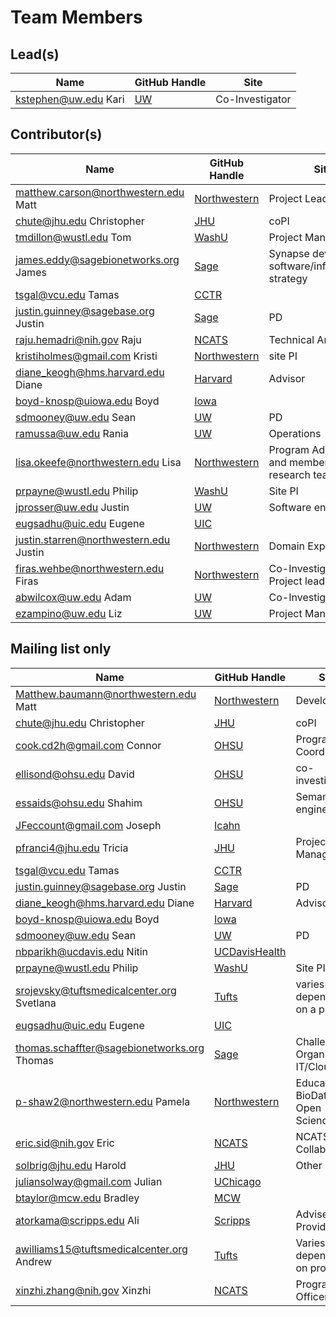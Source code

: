 # Team Members

## Lead(s)
Name | GitHub Handle | Site
-- | -- | --
kstephen@uw.edu Kari | [UW](UW) | Co-Investigator

## Contributor(s)
Name | GitHub Handle | Site
-- | -- | --
matthew.carson@northwestern.edu Matt | [Northwestern](Northwestern) | Project Lead
chute@jhu.edu Christopher | [JHU](JHU) | coPI
tmdillon@wustl.edu Tom | [WashU](WashU) | Project Manager
james.eddy@sagebionetworks.org James | [Sage](Sage) | Synapse development, software/infrastructure strategy
tsgal@vcu.edu Tamas | [CCTR](CCTR) | 
justin.guinney@sagebase.org Justin | [Sage](Sage) | PD
raju.hemadri@nih.gov Raju | [NCATS](NCATS) | Technical Architect
kristiholmes@gmail.com Kristi | [Northwestern](Northwestern) | site PI
diane_keogh@hms.harvard.edu Diane | [Harvard](Harvard) | Advisor
boyd-knosp@uiowa.edu Boyd | [Iowa](Iowa) | 
sdmooney@uw.edu Sean | [UW](UW) | PD
ramussa@uw.edu Rania | [UW](UW) | Operations
lisa.okeefe@northwestern.edu Lisa | [Northwestern](Northwestern) | Program Administrator and member of research team
prpayne@wustl.edu Philip | [WashU](WashU) | Site PI
jprosser@uw.edu Justin | [UW](UW) | Software engineering
eugsadhu@uic.edu Eugene | [UIC](UIC) | 
justin.starren@northwestern.edu Justin | [Northwestern](Northwestern) | Domain Expert
firas.wehbe@northwestern.edu Firas | [Northwestern](Northwestern) | Co-Investigator, Project lead
abwilcox@uw.edu Adam | [UW](UW) | Co-Investigator
ezampino@uw.edu Liz | [UW](UW) | Project Manager

## Mailing list only
Name | GitHub Handle | Site
-- | -- | --
Matthew.baumann@northwestern.edu Matt | [Northwestern](Northwestern) | Developer
chute@jhu.edu Christopher | [JHU](JHU) | coPI
cook.cd2h@gmail.com Connor | [OHSU](OHSU) | Program Coordinator
ellisond@ohsu.edu David | [OHSU](OHSU) | co-investigator
essaids@ohsu.edu Shahim | [OHSU](OHSU) | Semantic engineer 
JFeccount@gmail.com Joseph | [Icahn](Icahn) | 
pfranci4@jhu.edu Tricia | [JHU](JHU) | Project Manager
tsgal@vcu.edu Tamas | [CCTR](CCTR) | 
justin.guinney@sagebase.org Justin | [Sage](Sage) | PD
diane_keogh@hms.harvard.edu Diane | [Harvard](Harvard) | Advisor
boyd-knosp@uiowa.edu Boyd | [Iowa](Iowa) | 
sdmooney@uw.edu Sean | [UW](UW) | PD
nbparikh@ucdavis.edu Nitin | [UCDavisHealth](UCDavisHealth) | 
prpayne@wustl.edu Philip | [WashU](WashU) | Site PI
srojevsky@tuftsmedicalcenter.org Svetlana | [Tufts](Tufts) | varies depending on a project
eugsadhu@uic.edu Eugene | [UIC](UIC) | 
thomas.schaffter@sagebionetworks.org Thomas | [Sage](Sage) | Challenge Organization, IT/Cloud
p-shaw2@northwestern.edu Pamela | [Northwestern](Northwestern) | Education, BioData Club, Open Science
eric.sid@nih.gov Eric | [NCATS](NCATS) | NCATS/ORDR Collaborator
solbrig@jhu.edu Harold | [JHU](JHU) | Other
juliansolway@gmail.com Julian | [UChicago](UChicago) | 
btaylor@mcw.edu Bradley | [MCW](MCW) | 
atorkama@scripps.edu Ali | [Scripps](Scripps) | Adviser, Data Provider
awilliams15@tuftsmedicalcenter.org Andrew | [Tufts](Tufts) | Varies depending on project
xinzhi.zhang@nih.gov Xinzhi | [NCATS](NCATS) | Program Officer

